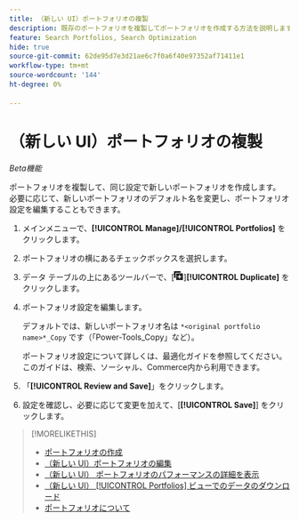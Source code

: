 ```yaml
---
title: （新しい UI）ポートフォリオの複製
description: 既存のポートフォリオを複製してポートフォリオを作成する方法を説明します。
feature: Search Portfolios, Search Optimization
hide: true
source-git-commit: 62de95d7e3d21ae6c7f0a6f40e97352af71411e1
workflow-type: tm+mt
source-wordcount: '144'
ht-degree: 0%

---
```


# （新しい UI）ポートフォリオの複製

*Beta機能*

ポートフォリオを複製して、同じ設定で新しいポートフォリオを作成します。 必要に応じて、新しいポートフォリオのデフォルト名を変更し、ポートフォリオ設定を編集することもできます。

1. メインメニューで、**[!UICONTROL Manage]/[!UICONTROL Portfolios]** をクリックします。

1. ポートフォリオの横にあるチェックボックスを選択します。

1. データ テーブルの上にあるツールバーで、[![ 複製 ](/help/search-social-commerce/assets/duplicate.png " 複製 ")]&#x200B;**[!UICONTROL Duplicate]** をクリックします。

1. ポートフォリオ設定を編集します。

   デフォルトでは、新しいポートフォリオ名は `*<original portfolio name>*_Copy` です（「Power-Tools_Copy」など）。

   ポートフォリオ設定について詳しくは、最適化ガイドを参照してください。このガイドは、検索、ソーシャル、Commerce内から利用できます。

1. 「**[!UICONTROL Review and Save]**」をクリックします。

1. 設定を確認し、必要に応じて変更を加えて、[**[!UICONTROL Save]**] をクリックします。

>[!MORELIKETHIS]
>
>* [ ポートフォリオの作成 ](portfolio-create.md)
>* [ （新しい UI）ポートフォリオの編集 ](portfolio-edit.md)
>* [ （新しい UI） ポートフォリオのパフォーマンスの詳細を表示 ](portfolio-details.md)
>* [ （新しい UI） [!UICONTROL Portfolios] ビューでのデータのダウンロード ](portfolio-view-report.md)
>* [ ポートフォリオについて ](portfolio-about.md)
